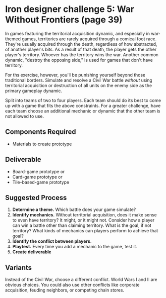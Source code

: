 # Iron designer challenge 5: War Without Frontiers (page 39)

In games featuring the territorial acquisition dynamic, and especially in war-themed games,
territories are rarely acquired through a comical foot race.
They're usually acquired through the death, regardless of how abstracted, of another player's bits.
As a result of that death, the player gets the other player's territory.
Whoever has the territory wins the war.
Another common dynamic, "destroy the opposing side," is used for games that don't have territory.

For ths exercise, however, you'll be punishing yourself beyond those traditional borders.
Simulate and resolve a Civil War battle _without_ using territorial acquisition or
destruction of all units on the enemy side as the primary gameplay dynamic.

Split into teams of two to four players.
Each team should do its best to come up with a game that fits the above constraints.
For a greater challenge, have each team choose an additional mechanic or dynamic
that the other team is not allowed to use.

## Components Required

* Materials to create prototype

## Deliverable

* Board-game prototype or
* Card-game prototype or
* Tile-based-game prototype

## Suggested Process

1. **Determine a theme.** Which battle does your game simulate?
2. **Identify mechanics.** Without territorial acquisition, does it make sense to even have territory?
   It might, or it might not. Consider how a player can win a battle other than claiming territory.
   What is the goal, if not territory? What kinds of mechanics can players perform to achieve that goal?
3. **Identify the conflict between players.**
4. **Playtest.** Every time you add a mechanic to the game, test it.
5. **Create deliverable**

## Variants

Instead of the Civil War, choose a different conflict. World Wars I and II are obvious choices. You could also use other conflicts like corporate acquisition, feuding neighbors, or competing chain stores.
